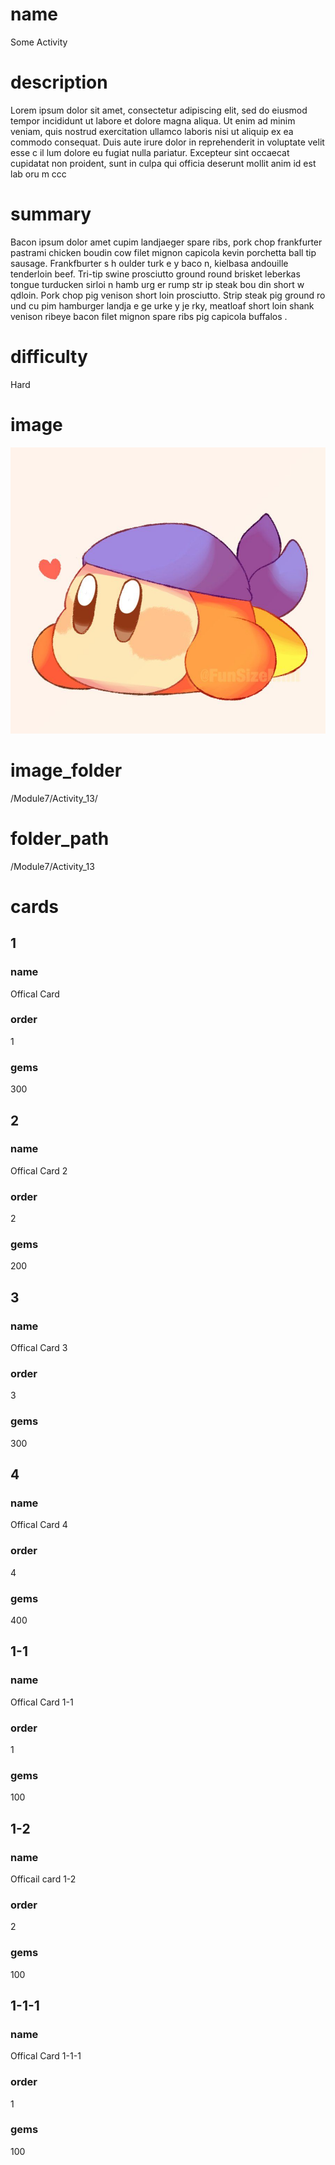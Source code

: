 # name
Some Activity

# description
Lorem ipsum dolor sit amet, consectetur adipiscing elit, sed do eiusmod tempor incididunt ut labore et dolore magna aliqua. Ut enim ad minim veniam, quis nostrud exercitation ullamco laboris nisi ut aliquip ex ea commodo consequat. Duis aute irure dolor in reprehenderit in voluptate velit esse c il lum dolore  eu fugiat nulla pariatur. Excepteur sint occaecat cupidatat non proident, sunt in culpa qui officia deserunt mollit anim id est lab oru   m ccc 
  
# summary
Bacon ipsum dolor amet cupim landjaeger spare ribs, pork chop frankfurter pastrami chicken boudin cow filet mignon capicola kevin porchetta ball tip sausage. Frankfburter s h oulder turk e y baco  n, kielbasa andouille tenderloin beef. Tri-tip swine prosciutto ground round brisket leberkas tongue turducken  sirloi n hamb urg er rump  str    ip steak bou   din short w qdloin. Pork chop pig venison short loin prosciutto. Strip steak pig ground ro    und cu pim hamburger landja e  ge urke  y je rky, meatloaf    short loin shank venison ribeye bacon filet mignon spare ribs pig capicola buffalos .     

# difficulty
Hard

# image
![bandanna](images/bandanna.jpg)

# image_folder
/Module7/Activity_13/

# folder_path
/Module7/Activity_13

# cards
 
## 1

### name
Offical Card

### order
1 

### gems
300

## 2

### name
Offical Card 2

### order
2

### gems
200


## 3

### name
Offical Card 3

### order
3

### gems
300

## 4

### name
Offical Card 4

### order
4

### gems
400


## 1-1

### name
Offical Card 1-1

### order
1

### gems
100


## 1-2

### name
Officail card 1-2

### order
2

### gems
100

## 1-1-1

### name
Offical Card 1-1-1

### order
1

### gems
100